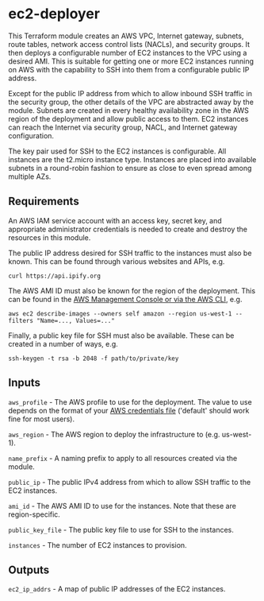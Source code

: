 # ec2-deployer

This Terraform module creates an AWS VPC, Internet gateway, subnets, route tables, network access control lists (NACLs), and security groups. It then deploys a configurable number of EC2 instances to the VPC using a desired AMI. This is suitable for getting one or more EC2 instances running on AWS with the capability to SSH into them from a configurable public IP address.

Except for the public IP address from which to allow inbound SSH traffic in the security group, the other details of the VPC are abstracted away by the module. Subnets are created in every healthy availability zone in the AWS region of the deployment and allow public access to them. EC2 instances can reach the Internet via security group, NACL, and Internet gateway configuration.

The key pair used for SSH to the EC2 instances is configurable. All instances are the t2.micro instance type. Instances are placed into available subnets in a round-robin fashion to ensure as close to even spread among multiple AZs.

## Requirements

An AWS IAM service account with an access key, secret key, and appropriate administrator credentials is needed to create and destroy the resources in this module.

The public IP address desired for SSH traffic to the instances must also be known. This can be found through various websites and APIs, e.g.

`curl https://api.ipify.org`

The AWS AMI ID must also be known for the region of the deployment. This can be found in the [AWS Management Console or via the AWS CLI](https://docs.aws.amazon.com/AWSEC2/latest/UserGuide/finding-an-ami.html), e.g.

`aws ec2 describe-images --owners self amazon --region us-west-1 --filters "Name=..., Values=..."`

Finally, a public key file for SSH must also be available. These can be created in a number of ways, e.g.

`ssh-keygen -t rsa -b 2048 -f path/to/private/key`

## Inputs

`aws_profile` - The AWS profile to use for the deployment. The value to use depends on the format of your [AWS credentials file](https://docs.aws.amazon.com/cli/latest/userguide/cli-configure-files.html) ('default' should work fine for most users).

`aws_region` - The AWS region to deploy the infrastructure to (e.g. us-west-1).

`name_prefix` - A naming prefix to apply to all resources created via the module.

`public_ip` - The public IPv4 address from which to allow SSH traffic to the EC2 instances.

`ami_id` - The AWS AMI ID to use for the instances. Note that these are region-specific.

`public_key_file` - The public key file to use for SSH to the instances.

`instances` - The number of EC2 instances to provision.

## Outputs

`ec2_ip_addrs` - A map of public IP addresses of the EC2 instances.
